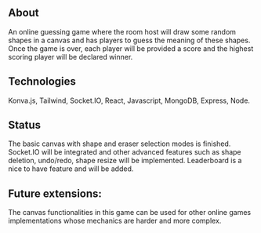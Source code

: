 ## About

An online guessing game where the room host will draw some random shapes in a canvas and has
players to guess the meaning of these shapes. Once the game is over, each player will be
provided a score and the highest scoring player will be declared winner.

## Technologies
Konva.js, Tailwind, Socket.IO, React, Javascript, MongoDB, Express, Node.

## Status
The basic canvas with shape and eraser selection modes is finished. Socket.IO will be
integrated and other advanced features such as shape deletion, undo/redo, shape resize will
be implemented. Leaderboard is a nice to have feature and will be added.

## Future extensions:
The canvas functionalities in this game can be used for other online games implementations whose mechanics are harder
and more complex. 